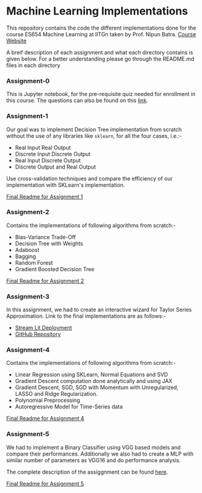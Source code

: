 # Machine Learning Implementations

This repository contains the code the different implementations done for the course ES654 Machine Learning at IITGn taken by Prof. Nipun Batra. [Course Website](https://nipunbatra.github.io/ml2023/)

A breif description of each assignment and what each directory contains is given below. For a better understanding please go through the README.md files in each directory

### Assignment-0

This is Jupyter notebook, for the pre-requisite quiz needed for enrollment in this course. The questions can also be found on this [link](https://nipunbatra.github.io/ml2023/exams/prereq.html).

### Assignment-1

Our goal was to implement Decision Tree implementation from scratch without the use of any libraries like `sklearn`, for all the four cases, i.e.:-

- Real Input Real Output
- Discrete Input Discrete Output
- Real Input Discrete Output 
- Discrete Output and Real Output

Use cross-validation techniques and compare the efficiency of our implementation with SKLearn's implementation. 

[Final Readme for Assignment 1](https://github.com/divyanshu0x16/machine_learing_implementations/blob/master/assignment1/assignment_q4_subjective_answers.md)

### Assignment-2

Contains the implementations of following algorithms from scratch:-

- Bias-Variance Trade-Off
- Decision Tree with Weights
- Adaboost
- Bagging
- Random Forest
- Gradient Boosted Decision Tree

[Final Readme for Assignment 2](https://github.com/divyanshu0x16/machine_learing_implementations/blob/master/assignment2/assignment_subjective_answers.md)

### Assignment-3

In this assignment, we had to create an interactive wizard for Taylor Series Approximation. Link to the final implementations are as follows:-

- [Stream Lit Deployment](https://divyanshu0x16-taylor-series-approximations-app-1fao0k.streamlit.app/)
- [GitHub Repository](https://github.com/divyanshu0x16/taylor_series_approximations)

### Assignment-4

Contains the implementations of following algorithms from scratch:-

- Linear Regression using SKLearn, Normal Equations and SVD
- Gradient Descent computation done analytically and using JAX
- Gradient Descent, SGD, SGD with Momentum with Unregularized, LASSO and Ridge Regularization.
- Polynomial Preprocessing
- Autoregressive Model for Time-Series data

[Final Readme for Assignment 4](https://github.com/divyanshu0x16/machine_learing_implementations/blob/master/assignment4/report.md)

### Assignment-5

We had to implement a Binary Classifier using VGG based models and compare their performances. Additionally we also had to create a MLP with similar number of parameters as VGG16 and do performance analysis. 

The complete description of the assiggnment can be found [here](https://nipunbatra.github.io/ml2023/exams/assignment-5.html).

[Final Readme for Assignment 5](https://github.com/divyanshu0x16/machine_learing_implementations/blob/master/assignment5/README.md)

